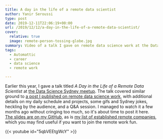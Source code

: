 ```yaml
---
title: A day in the life of a remote data scientist
author: Yanir Seroussi
type: post
date: 2019-12-11T22:06:19+00:00
url: /2019/12/12/a-day-in-the-life-of-a-remote-data-scientist/
cover:
  relative: true
  image: remote-person-tossing-globe.jpg
summary: Video of a talk I gave on remote data science work at the Data Science Sydney meetup.
tags:
  - Automattic
  - career
  - data science
  - remote work

---
```

Earlier this year, I gave a talk titled _A Day in the Life of a Remote Data Scientist_ at [the Data Science Sydney meetup][1]. The talk covered similar ground to [a post I published on remote data science work][2], with additional details on my daily schedule and projects, some gifs and Sydney jokes, heckling by the audience, and a Q&A session. I managed to watch it a few months ago without cringing too much, so it's about time to post it here. [The slides are on my GitHub][3], as is [my list of established remote companies][4], which you may find useful if you want to join the remote work fun.

<p>
  {{< youtube id="5qbVEEtgWcY" >}}
</p>

 [1]: https://www.meetup.com/Data-Science-Sydney/
 [2]: https://yanirseroussi.com/2018/11/03/reflections-on-remote-data-science-work/
 [3]: https://yanirs.github.io/talks/remote-data-scientist/
 [4]: https://github.com/yanirs/established-remote/
